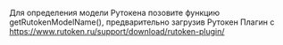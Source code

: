 Для определения модели Рутокена позовите функцию getRutokenModelName(), предварительно загрузив Рутокен Плагин с https://www.rutoken.ru/support/download/rutoken-plugin/
